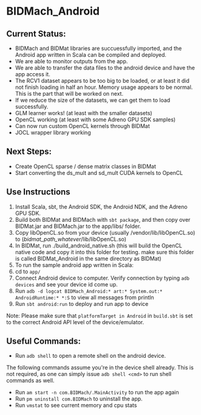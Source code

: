 # BIDMach_Android

## Current Status:
* BIDMach and BIDMat libraries are succuessfully imported, and the Android app written in Scala can be compiled and deployed.
* We are able to monitor outputs from the app.
* We are able to transfer the data files to the android device and have the app access it.
* The RCV1 dataset appears to be too big to be loaded, or at least it did not finish loading in half an hour. Memory usage appears to be normal. This is the part that will be worked on next. 
* If we reduce the size of the datasets, we can get them to load successfully.
* GLM learner works! (at least with the smaller datasets)
* OpenCL working (at least with some Adreno GPU SDK samples)
* Can now run custom OpenCL kernels through BIDMat
* JOCL wrapper library working

## Next Steps:
* Create OpenCL sparse / dense matrix classes in BIDMat
* Start converting the ds_mult and sd_mult CUDA kernels to OpenCL

## Use Instructions

1. Install Scala, sbt, the Android SDK, the Android NDK, and the Adreno GPU SDK.
2. Build both BIDMat and BIDMach with `sbt package`, and then copy over BIDMat.jar and BIDMach.jar to the app/libs/ folder.
3. Copy libOpenCL.so from your device (usually /vendor/lib/libOpenCL.so) to (*bidmat_path_whatever*/lib/libOpenCL.so)
2. In BIDMat, run ./build_android_native.sh (this will build the OpenCL native code and copy it into this folder for testing. make sure this folder is called BIDMat_Android in the same directory as BIDMat)
3. To run the sample android app written in Scala:
5. cd to `app/`
6. Connect Android device to computer. Verify connection by typing `adb devices` and see your device id come up.
7. Run `adb -d logcat BIDMach_Android:* art:* System.out:* AndroidRuntime:* *:S` to view all messages from println
8. Run `sbt android:run` to deploy and run app to device

Note: Please make sure that `platformTarget in Android` in `build.sbt` is set to the correct Android API level of the device/emulator. 

## Useful Commands:

* Run `adb shell` to open a remote shell on the android device. 

The following commands assume you're in the device shell already. This is not required, as one can simply issue `adb shell <cmd>` to run shell commands as well. 

* Run `am start -n com.BIDMach/.MainActivity` to run the app again
* Run `pm uninstall com.BIDMach` to uninstall the app.
* Run `vmstat` to see current memory and cpu stats
